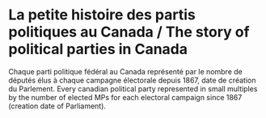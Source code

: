 # La petite histoire des partis politiques au Canada / The story of political parties in Canada
Chaque parti politique fédéral au Canada représenté par le nombre de députés élus à chaque campagne électorale depuis 1867, date de création du Parlement.
Every canadian political party represented in small multiples by the number of elected MPs for each electoral campaign since 1867 (creation date of Parliament).